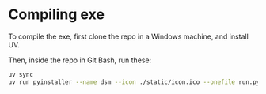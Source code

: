 # Compiling exe

To compile the exe, first clone the repo in a Windows machine, and install UV.

Then, inside the repo in Git Bash, run these:

```bash
uv sync
uv run pyinstaller --name dsm --icon ./static/icon.ico --onefile run.py --add-data "templates:templates" --add-data "static:static" --clean
```
